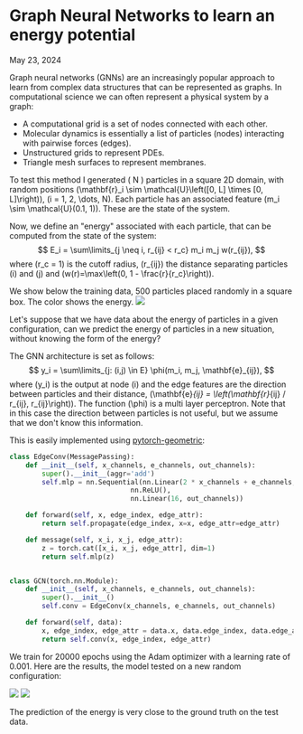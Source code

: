 # Graph Neural Networks to learn an energy potential

May 23, 2024

Graph neural networks (GNNs) are an increasingly popular approach to learn from complex data structures that can be represented as graphs.
In computational science we can often represent a physical system by a graph:

* A computational grid is a set of nodes connected with each other.
* Molecular dynamics is essentially a list of particles (nodes) interacting with pairwise forces (edges).
* Unstructured grids to represent PDEs.
* Triangle mesh surfaces to represent membranes.

To test this method I generated \( N \) particles in a square 2D domain, with random positions \(\mathbf{r}_i \sim \mathcal{U}\left([0, L] \times [0, L]\right)\), \(i = 1, 2, \dots, N\).
Each particle has an associated feature \(m_i \sim \mathcal{U}(0.1, 1)\).
These are the state of the system.

Now, we define an "energy" associated with each particle, that can be computed from the state of the system:
$$
E_i = \sum\limits_{j \neq i, r_{ij} < r_c} m_i m_j w(r_{ij}),
$$
where \(r_c = 1\) is the cutoff radius, \(r_{ij}\) the distance separating particles \(i\) and \(j\) and \(w(r)=\max\left(0, 1 - \frac{r}{r_c}\right)\).

We show below the training data, 500 particles placed randomly in a square box. The color shows the energy.
![](../images/blog/gnn-local-interactions/dataset.png)

Let's suppose that we have data about the energy of particles in a given configuration, can we predict the energy of particles in a new situation, without knowing the form of the energy?

The GNN architecture is set as follows:
$$
y_i = \sum\limits_{j: (i,j) \in E} \phi(m_i, m_j, \mathbf{e}_{ij}),
$$
where \(y_i\) is the output at node \(i\) and the edge features are the direction between particles and their distance, \(\mathbf{e}_{ij} = \left(\mathbf{r}_{ij} / r_{ij}, r_{ij}\right)\).
The function \(\phi\) is a multi layer perceptron.
Note that in this case the direction between particles is not useful, but we assume that we don't know this information.

This is easily implemented using [pytorch-geometric](https://pytorch-geometric.readthedocs.io/en/latest/index.html):
~~~python
class EdgeConv(MessagePassing):
    def __init__(self, x_channels, e_channels, out_channels):
        super().__init__(aggr='add')
        self.mlp = nn.Sequential(nn.Linear(2 * x_channels + e_channels, 16),
                              nn.ReLU(),
                              nn.Linear(16, out_channels))

    def forward(self, x, edge_index, edge_attr):
        return self.propagate(edge_index, x=x, edge_attr=edge_attr)

    def message(self, x_i, x_j, edge_attr):
        z = torch.cat([x_i, x_j, edge_attr], dim=1)
        return self.mlp(z)


class GCN(torch.nn.Module):
    def __init__(self, x_channels, e_channels, out_channels):
        super().__init__()
        self.conv = EdgeConv(x_channels, e_channels, out_channels)

    def forward(self, data):
        x, edge_index, edge_attr = data.x, data.edge_index, data.edge_attr
        return self.conv(x, edge_index, edge_attr)
~~~

We train for 20000 epochs using the Adam optimizer with a learning rate of 0.001.
Here are the results, the model tested on a new random configuration:

![](../images/blog/gnn-local-interactions/comp_xyE.png)
![](../images/blog/gnn-local-interactions/comp_E.png)

The prediction of the energy is very close to the ground truth on the test data.
